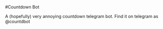 #Countdown Bot

A (hopefully) very annoying countdown telegram bot.
Find it on telegram as @countdbot
